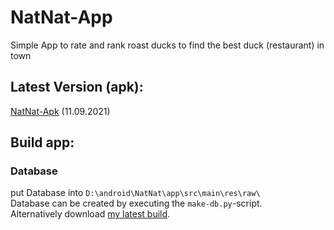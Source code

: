 # NatNat-App
Simple App to rate and rank roast ducks to find the best duck (restaurant) in town

## Latest Version (apk):
  [NatNat-Apk](https://wwwcip.informatik.uni-erlangen.de/~be24fasa/media/natnat.apk) (11.09.2021)
  
## Build app:
### Database
put Database into ``D:\android\NatNat\app\src\main\res\raw\`` \
Database can be created by executing the ``make-db.py``-script. \
Alternatively download [my latest build](https://wwwcip.informatik.uni-erlangen.de/~be24fasa/media/nat.db).
